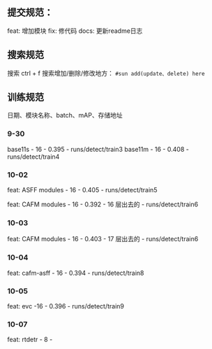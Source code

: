 ## 提交规范：
feat: 增加模块
fix: 修代码
docs: 更新readme日志
## 搜索规范
搜索 ctrl + f 搜索增加/删除/修改地方：
`#sun add(update、delete) here`  
## 训练规范
日期、模块名称、batch、mAP、存储地址
### 9-30
base11s - 16 - 0.395 - runs/detect/train3 
base11m - 16 - 0.408 - runs/detect/train4
### 10-02
feat: ASFF modules - 16 - 0.405 - runs/detect/train5

feat: CAFM modules - 16 - 0.392 - 16 层出去的 - runs/detect/train6

### 10-03
feat: CAFM modules - 16 - 0.403 - 17 层出去的 - runs/detect/train6
### 10-04
feat: cafm-asff - 16 - 0.394 - runs/detect/train8
### 10-05
feat: evc -16 - 0.396 - runs/detect/train9
### 10-07
feat: rtdetr - 8 - 